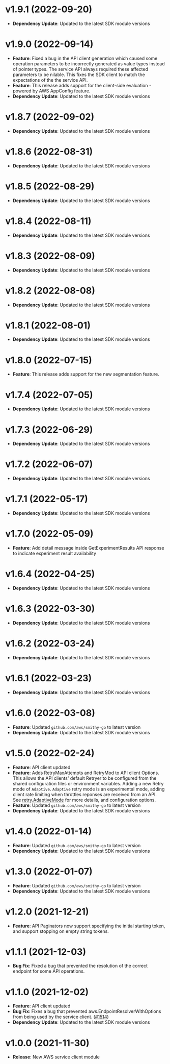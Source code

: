 # v1.9.1 (2022-09-20)

* **Dependency Update**: Updated to the latest SDK module versions

# v1.9.0 (2022-09-14)

* **Feature**: Fixed a bug in the API client generation which caused some operation parameters to be incorrectly generated as value types instead of pointer types. The service API always required these affected parameters to be nilable. This fixes the SDK client to match the expectations of the the service API.
* **Feature**: This release adds support for the client-side evaluation - powered by AWS AppConfig feature.
* **Dependency Update**: Updated to the latest SDK module versions

# v1.8.7 (2022-09-02)

* **Dependency Update**: Updated to the latest SDK module versions

# v1.8.6 (2022-08-31)

* **Dependency Update**: Updated to the latest SDK module versions

# v1.8.5 (2022-08-29)

* **Dependency Update**: Updated to the latest SDK module versions

# v1.8.4 (2022-08-11)

* **Dependency Update**: Updated to the latest SDK module versions

# v1.8.3 (2022-08-09)

* **Dependency Update**: Updated to the latest SDK module versions

# v1.8.2 (2022-08-08)

* **Dependency Update**: Updated to the latest SDK module versions

# v1.8.1 (2022-08-01)

* **Dependency Update**: Updated to the latest SDK module versions

# v1.8.0 (2022-07-15)

* **Feature**: This release adds support for the new segmentation feature.

# v1.7.4 (2022-07-05)

* **Dependency Update**: Updated to the latest SDK module versions

# v1.7.3 (2022-06-29)

* **Dependency Update**: Updated to the latest SDK module versions

# v1.7.2 (2022-06-07)

* **Dependency Update**: Updated to the latest SDK module versions

# v1.7.1 (2022-05-17)

* **Dependency Update**: Updated to the latest SDK module versions

# v1.7.0 (2022-05-09)

* **Feature**: Add detail message inside GetExperimentResults API response to indicate experiment result availability

# v1.6.4 (2022-04-25)

* **Dependency Update**: Updated to the latest SDK module versions

# v1.6.3 (2022-03-30)

* **Dependency Update**: Updated to the latest SDK module versions

# v1.6.2 (2022-03-24)

* **Dependency Update**: Updated to the latest SDK module versions

# v1.6.1 (2022-03-23)

* **Dependency Update**: Updated to the latest SDK module versions

# v1.6.0 (2022-03-08)

* **Feature**: Updated `github.com/aws/smithy-go` to latest version
* **Dependency Update**: Updated to the latest SDK module versions

# v1.5.0 (2022-02-24)

* **Feature**: API client updated
* **Feature**: Adds RetryMaxAttempts and RetryMod to API client Options. This allows the API clients' default Retryer to be configured from the shared configuration files or environment variables. Adding a new Retry mode of `Adaptive`. `Adaptive` retry mode is an experimental mode, adding client rate limiting when throttles reponses are received from an API. See [retry.AdaptiveMode](https://pkg.go.dev/github.com/aws/aws-sdk-go-v2/aws/retry#AdaptiveMode) for more details, and configuration options.
* **Feature**: Updated `github.com/aws/smithy-go` to latest version
* **Dependency Update**: Updated to the latest SDK module versions

# v1.4.0 (2022-01-14)

* **Feature**: Updated `github.com/aws/smithy-go` to latest version
* **Dependency Update**: Updated to the latest SDK module versions

# v1.3.0 (2022-01-07)

* **Feature**: Updated `github.com/aws/smithy-go` to latest version
* **Dependency Update**: Updated to the latest SDK module versions

# v1.2.0 (2021-12-21)

* **Feature**: API Paginators now support specifying the initial starting token, and support stopping on empty string tokens.

# v1.1.1 (2021-12-03)

* **Bug Fix**: Fixed a bug that prevented the resolution of the correct endpoint for some API operations.

# v1.1.0 (2021-12-02)

* **Feature**: API client updated
* **Bug Fix**: Fixes a bug that prevented aws.EndpointResolverWithOptions from being used by the service client. ([#1514](https://github.com/aws/aws-sdk-go-v2/pull/1514))
* **Dependency Update**: Updated to the latest SDK module versions

# v1.0.0 (2021-11-30)

* **Release**: New AWS service client module

